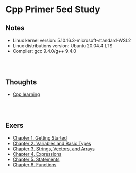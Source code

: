 # Cpp Primer 5ed Study

## Notes

- Linux kernel version: 5.10.16.3-microsoft-standard-WSL2
- Linux distributions version: Ubuntu 20.04.4 LTS
- Compiler: gcc 9.4.0/g++ 9.4.0

<br></br>

## Thoughts

- [Cpp learning](./cpplearning.md)

<br></br>

## Exers

- [Chapter 1. Getting Started](Ch01/README.md)
- [Chapter 2. Variables and Basic Types](Ch02/README.md)
- [Chapter 3. Strings, Vectors, and Arrays](Ch03/README.md)
- [Chapter 4. Expressions](Ch04/README.md)
- [Chapter 5. Statements](Ch05/README.md)
- [Chapter 6. Functions](Ch06/README.md)

<br></br>
